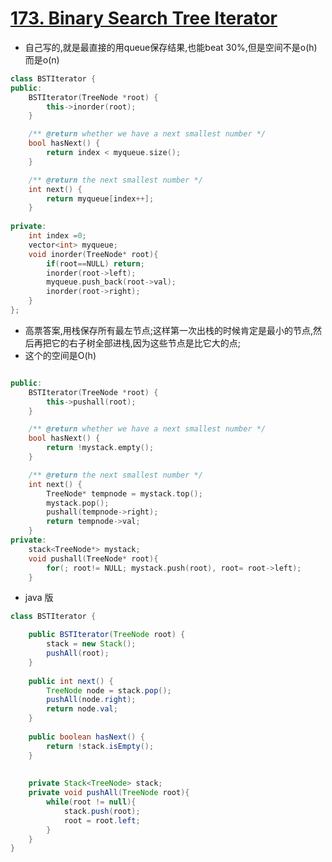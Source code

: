 # [173. Binary Search Tree Iterator](https://leetcode.com/problems/binary-search-tree-iterator/description/)
* 自己写的,就是最直接的用queue保存结果,也能beat 30%,但是空间不是o(h)而是o(n)

```c++
class BSTIterator {
public:
    BSTIterator(TreeNode *root) {
        this->inorder(root);
    }

    /** @return whether we have a next smallest number */
    bool hasNext() {
        return index < myqueue.size();
    }

    /** @return the next smallest number */
    int next() {
        return myqueue[index++];
    }
    
private:
    int index =0;
    vector<int> myqueue;
    void inorder(TreeNode* root){
        if(root==NULL) return;
        inorder(root->left);
        myqueue.push_back(root->val);
        inorder(root->right);
    }
};
```

* 高票答案,用栈保存所有最左节点;这样第一次出栈的时候肯定是最小的节点,然后再把它的右子树全部进栈,因为这些节点是比它大的点; 
* 这个的空间是O(h)

```c++

public:
    BSTIterator(TreeNode *root) {
        this->pushall(root);
    }

    /** @return whether we have a next smallest number */
    bool hasNext() {
        return !mystack.empty();
    }

    /** @return the next smallest number */
    int next() {
        TreeNode* tempnode = mystack.top();
        mystack.pop();
        pushall(tempnode->right);
        return tempnode->val;
    }
private:
    stack<TreeNode*> mystack;
    void pushall(TreeNode* root){
        for(; root!= NULL; mystack.push(root), root= root->left);
    }
```

* java 版

```java
class BSTIterator {

    public BSTIterator(TreeNode root) {
        stack = new Stack();
        pushAll(root);
    }
    
    public int next() {
        TreeNode node = stack.pop();
        pushAll(node.right);
        return node.val;
    }
    
    public boolean hasNext() {
        return !stack.isEmpty();
    }
    
    
    private Stack<TreeNode> stack;
    private void pushAll(TreeNode root){
        while(root != null){
            stack.push(root);
            root = root.left;
        }
    }
}

```

